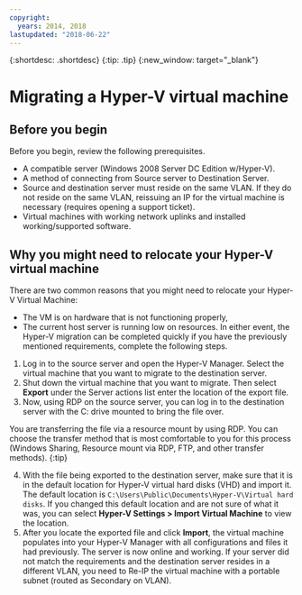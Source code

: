 ```yaml
---
copyright:
  years: 2014, 2018
lastupdated: "2018-06-22"
---
```

{:shortdesc: .shortdesc}
{:tip: .tip}
{:new_window: target="_blank"}

# Migrating a Hyper-V virtual machine

## Before you begin
Before you begin, review the following prerequisites. 

* A compatible server (Windows 2008 Server DC Edition w/Hyper-V).
* A method of connecting from Source server to Destination Server.
* Source and destination server must reside on the same VLAN. If they do not reside on the same VLAN, reissuing an IP for the virtual machine is necessary (requires opening a support ticket).
* Virtual machines with working network uplinks and installed working/supported software.

## Why you might need to relocate your Hyper-V virtual machine
There are two common reasons that you might need to relocate your Hyper-V Virtual Machine:
* The VM is on hardware that is not functioning properly, 
* The current host server is running low on resources.
In either event, the Hyper-V migration can be completed quickly if you have the previously mentioned requirements, complete the following steps.

1. Log in to the source server and open the Hyper-V Manager. Select the virtual machine that you want to migrate to the destination server. 
2. Shut down the virtual machine that you want to migrate. Then select **Export** under the Server actions list enter the location of the export file.
3. Now, using RDP on the source server, you can log in to the destination server with the C: drive mounted to bring the file over.

You are transferring the file via a resource mount by using RDP. You can choose the transfer method that is most comfortable to you for this process (Windows Sharing, Resource mount via RDP, FTP, and other transfer methods).
{:tip}

4. With the file being exported to the destination server, make sure that it is in the default location for Hyper-V virtual hard disks (VHD) and import it. The default location is `C:\Users\Public\Documents\Hyper-V\Virtual hard disks`. If you changed this default location and are not sure of what it was, you can select **Hyper-V Settings > Import Virtual Machine** to view the location.
5. After you locate the exported file and click **Import**, the virtual machine populates into your Hyper-V Manager with all configurations and files it had previously. The server is now online and working. If your server did not match the requirements and the destination server resides in a different VLAN, you need to Re-IP the virtual machine with a portable subnet (routed as Secondary on VLAN).


